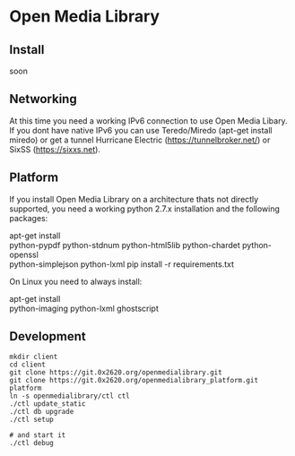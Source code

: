 Open Media Library
==================

Install
-------

 soon

Networking
----------

At this time you need a working IPv6 connection to use Open Media Libary.
If you dont have native IPv6 you can use Teredo/Miredo (apt-get install miredo)
or get a tunnel Hurricane Electric (https://tunnelbroker.net/)
or SixSS (https://sixxs.net).

Platform
----------

If you install Open Media Library on a architecture thats not directly supported,
you need a working python 2.7.x installation and the following packages:

 apt-get install \
    python-pypdf python-stdnum python-html5lib python-chardet python-openssl \
    python-simplejson python-lxml
 pip install -r requirements.txt

On Linux you need to always install:

 apt-get install \
    python-imaging  python-lxml ghostscript

Development
-----------

    mkdir client
    cd client
    git clone https://git.0x2620.org/openmedialibrary.git
    git clone https://git.0x2620.org/openmedialibrary_platform.git platform
    ln -s openmedialibrary/ctl ctl
    ./ctl update_static
    ./ctl db upgrade
    ./ctl setup

    # and start it
    ./ctl debug

